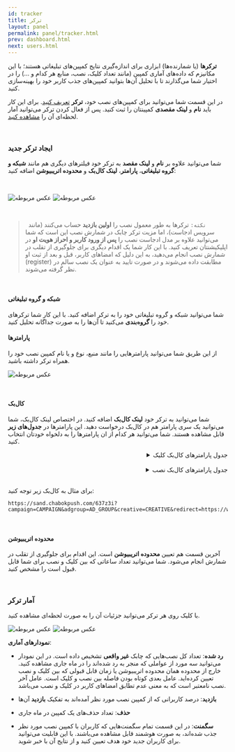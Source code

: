 ```yaml
---
id: tracker
title: ترکر
layout: panel
permalink: panel/tracker.html
prev: dashboard.html
next: users.html
---
```


**ترکرها** (یا شمارنده‌ها) ابزاری برای اندازه‌گیری نتایج کمپین‌های تبلیغاتی هستند؛ با این مکانیزم که داده‌های آماری کمپین (مانند تعداد کلیک، نصب، منابع هر کدام و ...) را در اختیار شما می‌گذارند تا با تحلیل آن‌ها بتوانید کمپین‌های جذب کاربر خود را بهینه‌سازی کنید.


در این قسمت شما می‌توانید برای کمپین‌های نصب خود، **ترکر** [تعریف کنید](/panel/tracker.html#ایجاد-ترکر-جدید). برای این کار باید **نام** و **لینک مقصدی** کمپینتان را ثبت کنید. پس از فعال کردن ترکر می‌توانید آمار لحظه‌ای آن را [مشاهده کنید](/panel/tracker.html#آمار-ترکر ).

<Br>

### ایجاد ترکر جدید

شما می‌توانید علاوه بر **نام** و **لینک مقصد** به ترکر خود فیلترهای دیگری هم مانند **شبکه و گروه تبلیغاتی**، **پارامتر**، **لینک کال‌بک** و **محدوده اتریبیوشن** اضافه کنید: 

<Br>

![عکس مربوطه](http://uupload.ir/files/1its_new-tracker1.png)
![عکس مربوطه](http://uupload.ir/files/ghqt_new-tracker2.png)

<Br>

>` نکته:` ترکرها به طور معمول نصب را **اولین بازدید** حساب می‌کنند (مانند سرویس ادجاست)، اما مزیت ترکر چابک در شمارش نصب این است که شما می‌توانید علاوه بر مدل ادجاست نصب را **پس از ورود کاربر و احراز هویت او** در اپلیکیشنتان تعریف کنید. با این کار شما یک اقدام دیگری برای جلوگیری از تقلب در شمارش نصب انجام می‌دهید، به این دلیل که امضاهای کاربر، قبل و بعد از ثبت او (register) مطابقت داده می‌شوند و در صورت تایید به عنوان یک نصب سالم در نظر گرفته می‌شوند. 

<Br>


#### شبکه و گروه تبلیغاتی

شما می‌توانید شبکه و گروه تبلیغاتی خود را به ترکر اضافه کنید. با این کار شما ترکرهای خود را **گروه‌بندی** می‌کنید تا آن‌ها را به صورت جداگانه تحلیل کنید.

#### پارامترها 

از این طریق شما می‌توانید پارامترهایی را مانند منبع، نوع و یا نام کمپین نصب خود را همراه ترکر داشته باشید.

![عکس مربوطه](http://uupload.ir/files/kihu_parameters.png)

<Br>

#### کال‌بک

شما می‌توانید به ترکر خود **لینک کال‌بک** اضافه کنید. در اختصاص لینک کال‌بک، شما ‌می‌توانید یک سری پارامتر هم در کال‌بک درخواست دهید. این پارامترها در **جدول‌های زیر** قابل مشاهده هستند. شما می‌توانید هر کدام از ان پارامترها را به دلخواه خودتان انتخاب کنید.  

<details style="text-align: right"><summary>جدول پارامترهای کال‌بک کلیک</summary>
<p>
<table>
<thead>
<tr>
<th style="text-align: center">پارامترها</th>
<th style="text-align: right">توضیح</th>
</tr>
</thead>
<tbody><tr>
<td align="center">activity_kind</td>
<td align="right">نوع فعالیت (کلیک، نصب و...)</td>
</tr>
<tr>
<td align="center">tracker</td>
<td align="right">شناسه ترکر</td>
</tr>
<tr>
<td align="center">tracker_name</td>
<td align="right">نام ترکر</td>
</tr>
<tr>
<td align="center">network_name</td>
<td align="right">نام شبکه تبلیغاتی</td>
</tr>
<tr>
<td align="center">campaign_name</td>
<td align="right">نام کمپین</td>
</tr>
<tr>
<td align="center">adgroup_name</td>
<td align="right">نام گروه تبلیغاتی</td>
</tr>
<tr>
<td align="center">creative_name</td>
<td align="right">نام کریتیو</td>
</tr>
<tr>
<td align="center">ip_address</td>
<td align="right">آی‌پی کاربر</td>
</tr>
<tr>
<td align="center">os_name</td>
<td align="right">سیستم‌عامل</td>
</tr>
<tr>
<td align="center">os_version</td>
<td align="right">نسخه سیستم‌عامل</td>
</tr>
<tr>
<td align="center">device_manufacturer</td>
<td align="right">برند دستگاه</td>
</tr>
<tr>
<td align="center">device_name</td>
<td align="right">مدل دستگاه</td>
</tr>
<tr>
<td align="center">click_time</td>
<td align="right">زمان کلیک</td>
</tr>
</tbody></table>
</p>
</details>

<Br>

<details style="text-align: right"><summary>جدول پارامترهای کال‌بک نصب</summary>
<p>
<table>
<thead>
<tr>
<th style="text-align: center">پارامترها</th>
<th style="text-align: right">توضیح</th>
</tr>
</thead>
<tbody><tr>
<td align="center">activity_kind</td>
<td align="right">نوع فعالیت (کلیک، نصب و...)</td>
</tr>
<tr>
<td align="center">tracker</td>
<td align="right">شناسه ترکر</td>
</tr>
<tr>
<td align="center">tracker_name</td>
<td align="right">نام ترکر</td>
</tr>
<tr>
<td align="center">network_name</td>
<td align="right">نام شبکه تبلیغاتی</td>
</tr>
<tr>
<td align="center">campaign_name</td>
<td align="right">نام کمپین</td>
</tr>
<tr>
<td align="center">adgroup_name</td>
<td align="right">نام گروه تبلیغاتی</td>
</tr>
<tr>
<td align="center">creative_name</td>
<td align="right">نام کریتیو</td>
</tr>
<tr>
<td align="center">ip_address</td>
<td align="right">آی‌پی کاربر</td>
</tr>
<tr>
<td align="center">os_name</td>
<td align="right">سیستم‌عامل</td>
</tr>
<tr>
<td align="center">os_version</td>
<td align="right">نسخه سیستم‌عامل</td>
</tr>
<tr>
<td align="center">device_manufacturer</td>
<td align="right">برند دستگاه</td>
</tr>
<tr>
<td align="center">device_name</td>
<td align="right">مدل دستگاه</td>
</tr>
<tr>
<td align="center">click_time</td>
<td align="right">زمان کلیک</td>
</tr>
<tr>
<td align="center">app_id</td>
<td align="right">شناسه اپلیکیشن</td>
</tr>
<tr>
<td align="center">app_version</td>
<td align="right">نسخه اپلیکیشن</td>
</tr>
<tr>
<td align="center">connection_type</td>
<td align="right">نوع اتصال</td>
</tr>
<tr>
<td align="center">unique_id</td>
<td align="right">شناسه یکتای دستگاه</td>
</tr>
<tr>
<td align="center">installed_at</td>
<td align="right">زمان نصب</td>
</tr>
</tbody></table>
</p>
</details>

<Br>

برای مثال به کال‌بک زیر توجه کنید:

```
https://sand.chabokpush.com/637z3i?campaign=CAMPAIGN&adgroup=AD_GROUP&creative=CREATIVE&redirect=https://www.google.com&redirect_ios=https://www.ios.com&redirect_android=https://www.android.com
```

<Br>

#### محدوده اتریبیوشن

آخرین قسمت هم تعیین **محدوده اتریبیوشن** است. این اقدام برای جلوگیری از تقلب در شمارش انجام می‌شود. شما می‌توانید تعداد ساعاتی که بین کلیک و نصب برای شما قابل قبول است را مشخص کنید.

<Br>

### آمار ترکر 

با کلیک روی هر ترکر می‌توانید جزئیات آن را به صورت لحظه‌ای مشاهده کنید.

![عکس مربوطه](http://uupload.ir/files/8qnn_trackerperformance1.png)
![عکس مربوطه](http://uupload.ir/files/kmvo_trackerperformance2.png)

**نمودارهای آماری**:

- **رد شده**: تعداد کل نصب‌هایی که چابک **غیر واقعی** تشخیص داده است. در این نمودار می‌توانید سه مورد از عواملی که منجر به رد شده‌اند را در ماه جاری مشاهده کنید. خارج از محدوده همان محدوده اتریبیوشن یا زمان قابل قبولی که بین کلیک و نصب تعیین کرده‌اید. عامل بعدی کوتاه بودن فاصله بین نصب و کلیک است. عامل آخر نصب نامعتبر است که به معنی عدم تطابق امضاهای کاربر در کلیک و نصب می‌باشد.
 
- **بازدید**: درصد کاربرانی که از کمپین نصب مورد نظر آمده‌اند به تفکیک **بازدید** آن‌ها 

- **حذف**: تعداد حذف‌های یک کمپین در ماه جاری

- **سگمنت**: در این قسمت تمام سگمنت‌هایی که کاربران با کمپین نصب مورد نظر جذب شده‌اند، به صورت هوشمند قابل مشاهده می‌باشند. با این قابلیت می‌توانید برای کاربران جدید خود هدف‌ تعیین کنید و از نتایج آن با خبر شوید.
